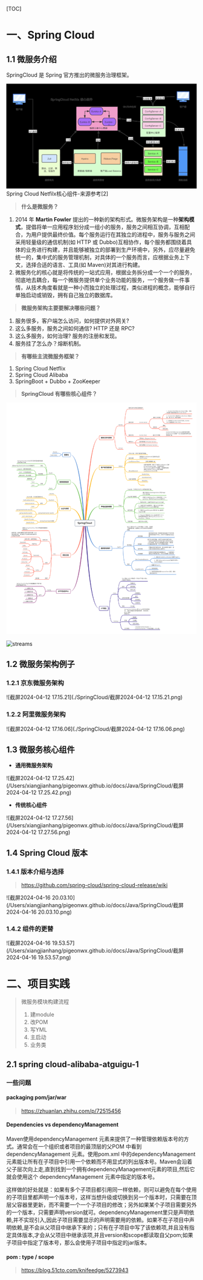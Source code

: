 [TOC]

# 一、Spring Cloud

## 1.1 微服务介绍

SpringCloud 是 Spring 官方推出的微服务治理框架。

![spring-92ab53d5-f303-4fc5-bd26-e62cefe374b3](./SpringCloud/spring-92ab53d5-f303-4fc5-bd26-e62cefe374b3.png)Spring Cloud Netfilx核心组件-来源参考[2]

> **什么是微服务？**

1. 2014 年 **Martin Fowler** 提出的一种新的架构形式。微服务架构是一种**架构模式**，提倡将单一应用程序划分成一组小的服务，服务之间相互协调，互相配合，为用户提供最终价值。每个服务运行在其独立的进程中，服务与服务之间采用轻量级的通信机制(如 HTTP 或 Dubbo)互相协作，每个服务都围绕着具体的业务进行构建，并且能够被独立的部署到生产环境中，另外，应尽量避免统一的，集中式的服务管理机制，对具体的一个服务而言，应根据业务上下文，选择合适的语言、工具(如 Maven)对其进行构建。
2. 微服务化的核心就是将传统的一站式应用，根据业务拆分成一个一个的服务，彻底地去耦合，每一个微服务提供单个业务功能的服务，一个服务做一件事情，从技术角度看就是一种小而独立的处理过程，类似进程的概念，能够自行单独启动或销毁，拥有自己独立的数据库。

> **微服务架构主要要解决哪些问题？**

1. 服务很多，客户端怎么访问，如何提供对外网关?
2. 这么多服务，服务之间如何通信? HTTP 还是 RPC?
3. 这么多服务，如何治理? 服务的注册和发现。
4. 服务挂了怎么办？熔断机制。

> **有哪些主流微服务框架？**

1. Spring Cloud Netflix
2. Spring Cloud Alibaba
3. SpringBoot + Dubbo + ZooKeeper

> **SpringCloud 有哪些核心组件？**

![spring-2b988a72-0739-4fed-b271-eaf12589444f](./SpringCloud/spring-2b988a72-0739-4fed-b271-eaf12589444f.png)

![streams](/Users/xiangjianhang/pigeonwx.github.io/docs/Java/SpringCloud/streams.png)

## 1.2 微服务架构例子

### 1.2.1 京东微服务架构

![截屏2024-04-12 17.15.21](./SpringCloud/截屏2024-04-12 17.15.21.png)



### 1.2.2 阿里微服务架构

![截屏2024-04-12 17.16.06](./SpringCloud/截屏2024-04-12 17.16.06.png)

## 1.3 微服务核心组件

- **通用微服务架构**

![截屏2024-04-12 17.25.42](/Users/xiangjianhang/pigeonwx.github.io/docs/Java/SpringCloud/截屏2024-04-12 17.25.42.png)

- **传统核心组件**

![截屏2024-04-12 17.27.56](/Users/xiangjianhang/pigeonwx.github.io/docs/Java/SpringCloud/截屏2024-04-12 17.27.56.png)

## 1.4 Spring Cloud 版本

### 1.4.1 版本介绍与选择

> https://github.com/spring-cloud/spring-cloud-release/wiki

![截屏2024-04-16 20.03.10](/Users/xiangjianhang/pigeonwx.github.io/docs/Java/SpringCloud/截屏2024-04-16 20.03.10.png)

### 1.4.2 组件的更替

![截屏2024-04-16 19.53.57](/Users/xiangjianhang/pigeonwx.github.io/docs/Java/SpringCloud/截屏2024-04-16 19.53.57.png)



# 二、项目实践

> 微服务模块构建流程
>
> 1. 建module
> 2. 改POM
> 3. 写YML
> 4. 主启动
> 5. 业务类

## 2.1 spring cloud-alibaba-atguigu-1



### 一些问题

#### packaging pom/jar/war

> https://zhuanlan.zhihu.com/p/72515456



#### Dependencies vs dependencyManagement

Maven使用dependencyManagement 元素来提供了一种管理依赖版本号的方式。通常会在一个组织或者项目的最顶层的父POM 中看到dependencyManagement 元素。使用pom.xml 中的dependencyManagement元素能让所有在子项目中引用一个依赖而不用显式的列出版本号。Maven会沿着父子层次向上走,直到找到一个拥有dependencyManagement元素的项目,然后它就会使用这个 dependencyManagement 元素中指定的版本号。



这样做的好处就是：如果有多个子项目都引用同一样依赖，则可以避免在每个使用的子项目里都声明一个版本号，这样当想升级或切换到另一个版本时，只需要在顶层父容器里更新，而不需要一个一个子项目的修改；另外如果某个子项目需要另外的一个版本，只需要声明version就可。dependencyManagement里只是声明依赖,并不实现引入,因此子项目需要显示的声明需要用的依赖。如果不在子项目中声明依赖,是不会从父项目中继承下来的；只有在子项目中写了该依赖项,并且没有指定具体版本,才会从父项目中继承该项,并且version和scope都读取自父pom;如果子项目中指定了版本号，那么会使用子项目中指定的jar版本。



#### pom : type / scope

> https://blog.51cto.com/knifeedge/5273943
